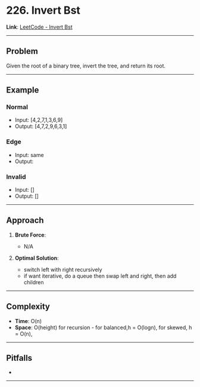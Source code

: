 # 226. Invert Bst

**Link**: [LeetCode - Invert Bst](https://leetcode.com/problems/invert-binary-tree/description/)

---

## Problem
Given the root of a binary tree, invert the tree, and return its root.

---

## Example
### Normal
- Input: [4,2,7,1,3,6,9]
- Output: [4,7,2,9,6,3,1]

### Edge
- Input: same
- Output: 

### Invalid
- Input: []
- Output: []

---

## Approach
1. **Brute Force**:  
   - N/A

2. **Optimal Solution**:  
   - switch left with right recursively
   - if want iterative, do a queue then swap left and right, then add children 

---

## Complexity
- **Time**: O(n)  
- **Space**: O(height) for recursion - for balanced,h = O(logn), for skewed, h = O(n), 

---

## Pitfalls
-  

---
